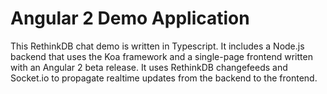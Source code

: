 # Angular 2 Demo Application

This RethinkDB chat demo is written in Typescript. It includes a Node.js backend that uses the Koa framework and a single-page frontend written with an Angular 2 beta release. It uses RethinkDB changefeeds and Socket.io to propagate realtime updates from the backend to the frontend.